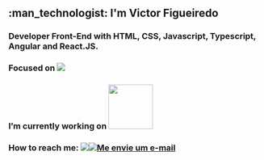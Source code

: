 <!-- ### Hi there 👋
**vcfooficial/vcfooficial** is a ✨ _special_ ✨ repository because its `README.md` (this file) appears on your GitHub profile.

Here are some ideas to get you started:

- 🔭 I’m currently working on ...
- 🌱 I’m currently learning ...
- 👯 I’m looking to collaborate on ...
- 🤔 I’m looking for help with ...
- 💬 Ask me about ...
- 📫 How to reach me: ...
- 😄 Pronouns: ...
- ⚡ Fun fact: ...
-->
<h2>:man_technologist: I'm Victor Figueiredo</h2> 
<h3>Developer Front-End with HTML, CSS, Javascript, Typescript, Angular and React.JS.</h3>
<h3>Focused on <img src="https://img.shields.io/badge/JavaScript-323330?style=for-the-badge&logo=javascript&logoColor=F7DF1E"></h3>
<h3>I’m currently working on <a href="https://www.younner.com"><img width="88"src="https://static.wixstatic.com/media/d2070d_1921c33336e047a6b7d9f9d17129db6b~mv2.png/v1/fill/w_155,h_52,al_c,q_85,usm_0.66_1.00_0.01/d2070d_1921c33336e047a6b7d9f9d17129db6b~mv2.webp" /><a/></h3>
<h3>How to reach me: <a href="http://www.linkedin.com/in/vcfo"><img  tudo e="Visite meu Linkedin" src="https://img.shields.io/badge/LinkedIn-0077B5?style=for-the-badge&logo=linkedin&logoColor=white" ></a><a href="mailto:vcfo081@gmail.com"><img title="Me envie um e-mail" src="https://img.shields.io/badge/Gmail-D14836?style=for-the-badge&logo=gmail&logoColor=white" ></a></h3>

